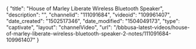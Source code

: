 {
    "title": "House of Marley Liberate Wireless Bluetooth Speaker",
    "description": "",
    "channelid": "111091684",
    "videoid": "109961407",
    "date_created": "1502517346",
    "date_modified": "1504049173",
    "type": "captivate",
    "layout": "channelVideo",
    "url": "\/bbbusa-latest-videos\/house-of-marley-liberate-wireless-bluetooth-speaker-2-notes\/111091684-109961407"
}